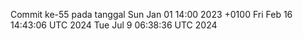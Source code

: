 Commit ke-55 pada tanggal Sun Jan 01 14:00 2023 +0100
Fri Feb 16 14:43:06 UTC 2024
Tue Jul  9 06:38:36 UTC 2024
